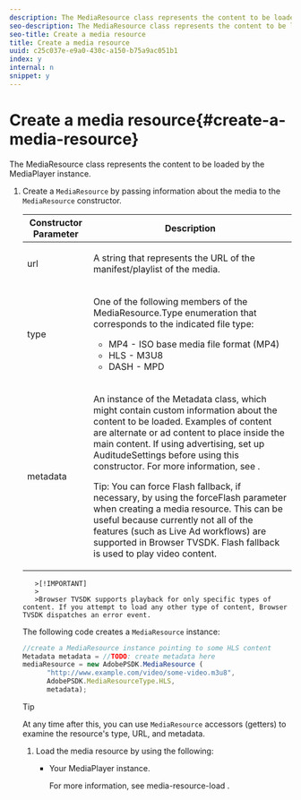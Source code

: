 ```yaml
---
description: The MediaResource class represents the content to be loaded by the MediaPlayer instance.
seo-description: The MediaResource class represents the content to be loaded by the MediaPlayer instance.
seo-title: Create a media resource
title: Create a media resource
uuid: c25c037e-e9a0-430c-a150-b75a9ac051b1
index: y
internal: n
snippet: y
---
```


# Create a media resource{#create-a-media-resource}

The MediaResource class represents the content to be loaded by the MediaPlayer instance.

1. Create a `MediaResource` by passing information about the media to the `MediaResource` constructor.

    <table id="table_DD0D5D9129D54F73881399B9B4FF546A"> 
 <thead> 
  <tr> 
   <th colname="col1" class="entry"> Constructor Parameter </th> 
   <th colname="col2" class="entry"> Description </th> 
  </tr> 
 </thead>
 <tbody> 
  <tr> 
   <td colname="col1"> <p>url </p> </td> 
   <td colname="col2"> <p>A string that represents the URL of the manifest/playlist of the media. </p> </td> 
  </tr> 
  <tr> 
   <td colname="col1"> <p>type </p> </td> 
   <td colname="col2"> <p>One of the following members of the <span class="codeph"> MediaResource.Type </span> enumeration that corresponds to the indicated file type: </p> <p> 
     <ul id="ul_E9689FA06DC94BF4848F16E1F2F01A59"> 
      <li id="li_83A14B96CDC648C6AF6F5FA745343E1F"> <span class="codeph"> MP4 </span> - ISO base media file format (MP4) </li> 
      <li id="li_FCD355151515412D9A78C3815DD09129"> <span class="codeph"> HLS </span> - M3U8 </li> 
      <li id="li_9D3D306D49264830AC6EFB1F49524A3B"> <span class="codeph"> DASH </span> - MPD </li> 
     </ul> </p> <p></p> </td> 
  </tr> 
  <tr> 
   <td colname="col1"> <p>metadata </p> </td> 
   <td colname="col2"> <p>An instance of the <span class="codeph"> Metadata </span> class, which might contain custom information about the content to be loaded. Examples of content are alternate or ad content to place inside the main content. If using advertising, set up <span class="codeph"> AuditudeSettings </span> before using this constructor. For more information, see <a keyref="ad-insertion-metadata"></a>. </p> <p>Tip:  You can force Flash fallback, if necessary, by using the <span class="codeph"> forceFlash </span> parameter when creating a media resource. This can be useful because currently not all of the features (such as Live Ad workflows) are supported in Browser TVSDK. Flash fallback is used to play video content. </p> </td> 
  </tr> 
 </tbody> 
</table>

       >[!IMPORTANT]
       >
       >Browser TVSDK supports playback for only specific types of content. If you attempt to load any other type of content, Browser TVSDK dispatches an error event.

   The following code creates a `MediaResource` instance:

   ```js
   //create a MediaResource instance pointing to some HLS content 
   Metadata metadata = //TODO: create metadata here 
   mediaResource = new AdobePSDK.MediaResource ( 
         "http://www.example.com/video/some-video.m3u8", 
         AdobePSDK.MediaResourceType.HLS,  
         metadata);
   ```

   >[!TIP]
   >
   >At any time after this, you can use `MediaResource` accessors (getters) to examine the resource's type, URL, and metadata.

1. Load the media resource by using the following:

    * Your MediaPlayer instance.

      For more information, see  media-resource-load .

